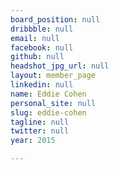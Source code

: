 ```yaml
---
board_position: null
dribbble: null
email: null
facebook: null
github: null
headshot_jpg_url: null
layout: member_page
linkedin: null
name: Eddie Cohen
personal_site: null
slug: eddie-cohen
tagline: null
twitter: null
year: 2015

---
```

